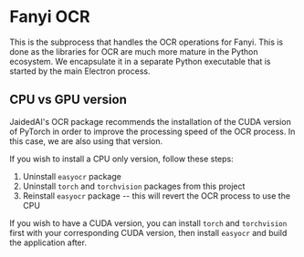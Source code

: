 # Fanyi OCR

This is the subprocess that handles the OCR operations for Fanyi. This is done as the libraries for OCR are much more mature in the Python ecosystem. We encapsulate it in a separate Python executable that is started by the main Electron process.

## CPU vs GPU version

JaidedAI's OCR package recommends the installation of the CUDA version of PyTorch in order to improve the processing speed of the OCR process. In this case, we are also using that version.

If you wish to install a CPU only version, follow these steps:

1. Uninstall `easyocr` package
2. Uninstall `torch` and `torchvision` packages from this project
3. Reinstall `easyocr` package -- this will revert the OCR process to use the CPU

If you wish to have a CUDA version, you can install `torch` and `torchvision` first with your corresponding CUDA version, then install `easyocr` and build the application after.